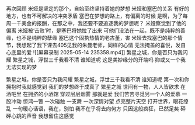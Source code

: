 再次回顾
米娅是坚定的那个，自始至终坚持着她的梦想
米娅和塞巴的关系
有好的地方，也有不可解决的冲突矛盾
塞巴在梦想的路上，有偏离的时候
是啊，为了每周一千美金的报酬，在那之中，我还要不要追逐我的梦想呢？
米娅察觉到了他的偏离
米娅被‘击败’时，是塞巴将她拉了出来
可他们没法在一起，既不是纯粹的善缘，也不是纯粹的孽缘
塞巴这个固执热情的老古董，害
米娅去找塞巴的那个情节，我想起了我下课去405见我的朱曼老师，同样的心情
无法掩盖的喜悦，发自心底里的爱
![[屏幕录制 2025-05-14 235358.mp4]]
繁星之城，你是否只为我闪耀
繁星之城，浮世三千我看不清
谁知道呢
这是美妙缘分的开端吗
抑或又一个我无法实现的梦

繁星之城，你是否只为我闪耀
繁星之城，浮世三千我看不清
谁知道呢
第一次和你拥抱时我就感觉到
我们的梦想终于成真了
繁星之城
世间有一物，人人皆欲求
在酒吧里
在拥挤的小酒馆
穿过层层烟雾
那就是爱
我们苦苦寻觅另一个人的爱慕
一股冲动
惊鸿一瞥
一次碰触
一支舞
一次深情对望
点亮整片天空
打开世界，眼花缭乱
一句暖心话语，我在，别怕
我不在乎将去向何方
只因这般疯狂，已然足矣
砰砰心跳的声音
我想留住这感觉




